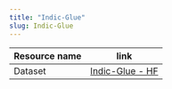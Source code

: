 ```yaml
---
title: "Indic-Glue"
slug: Indic-Glue
---
```


| Resource name | link                                                                    |
| ------------- | ----------------------------------------------------------------------- |
| Dataset       | [Indic-Glue - HF](https://huggingface.co/datasets/ai4bharat/indic_glue) |
